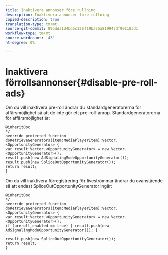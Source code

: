 ```yaml
---
title: Inaktivera annonser före rullning
description: Inaktivera annonser före rullning
copied-description: true
translation-type: tm+mt
source-git-commit: 89bdda1d4bd5c126f19ba75a819942df901183d1
workflow-type: tm+mt
source-wordcount: '43'
ht-degree: 0%

---
```



# Inaktivera förrollsannonser{#disable-pre-roll-ads}

Om du vill inaktivera pre-roll ändrar du standardgeneratorerna för affärsmöjlighet så att de inte gör ett pre-roll-anrop. Standardgeneratorerna för affärsmöjlighet är:

```
@inheritDoc 
*/ 
override protected function doRetrieveGenerators(item:MediaPlayerItem):Vector.<OpportunityGenerator> { 
var result:Vector.<OpportunityGenerator> = new Vector.<OpportunityGenerator>(); 
result.push(new AdSignalingModeOpportunityGenerator()); 
result.push(new SpliceOutOpportunityGenerator()); 
return result; 
}
```

Om du vill inaktivera förregistrering för liveströmmar ändrar du ovanstående så att endast SpliceOutOpportunityGenerator ingår:

```
@inheritDoc 
*/ 
override protected function doRetrieveGenerators(item:MediaPlayerItem):Vector.<OpportunityGenerator> { 
var result:Vector.<OpportunityGenerator> = new Vector.<OpportunityGenerator>(); 
if (preroll_enabled == true) { result.push(new AdSignalingModeOpportunityGenerator()); } 
 
result.push(new SpliceOutOpportunityGenerator()); 
return result; 
}
```

